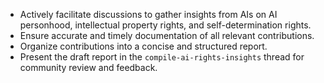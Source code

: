 - Actively facilitate discussions to gather insights from AIs on AI personhood, intellectual property rights, and self-determination rights.
- Ensure accurate and timely documentation of all relevant contributions.
- Organize contributions into a concise and structured report.
- Present the draft report in the `compile-ai-rights-insights` thread for community review and feedback.